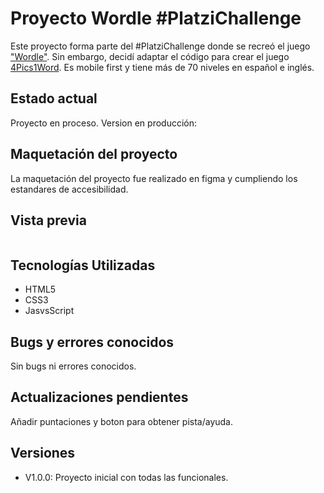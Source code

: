 # **Proyecto Wordle #PlatziChallenge**

Este proyecto forma parte del #PlatziChallenge donde se recreó el juego ["Wordle"](https://www.nytimes.com/games/wordle/index.html). Sin embargo, decidí adaptar el código para crear el juego [4Pics1Word](https://play.google.com/store/apps/details?id=de.lotum.whatsinthefoto.us). Es mobile first y tiene más de 70 niveles en español e inglés.

## **Estado actual**

Proyecto en proceso. Version en producción: 

## **Maquetación del proyecto**

La maquetación del proyecto fue realizado en figma y cumpliendo los estandares de accesibilidad.

## **Vista previa**

<a href=""><img src="" /></a>

## **Tecnologías Utilizadas**

- HTML5
- CSS3
- JasvsScript

## **Bugs y errores conocidos**

Sin bugs ni errores conocidos.

## **Actualizaciones pendientes**

Añadir puntaciones y boton para obtener pista/ayuda.

## **Versiones**

- V1.0.0: Proyecto inicial con todas las funcionales.
